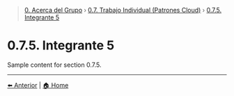 > [0. Acerca del Grupo](../../0.md) › [0.7. Trabajo Individual (Patrones Cloud)](../0.7.md) › [0.7.5. Integrante 5](0.7.5.md)

# 0.7.5. Integrante 5

Sample content for section 0.7.5.

---

[⬅️ Anterior](../0.7.4/0.7.4.md) | [🏠 Home](../../../README.md)